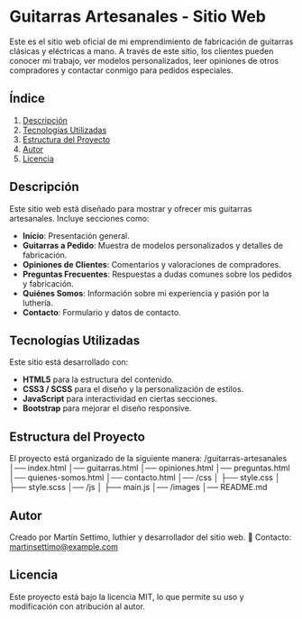 # **Guitarras Artesanales - Sitio Web**

Este es el sitio web oficial de mi emprendimiento de fabricación de guitarras clásicas y eléctricas a mano. A través de este sitio, los clientes pueden conocer mi trabajo, ver modelos personalizados, leer opiniones de otros compradores y contactar conmigo para pedidos especiales.

## **Índice**
1. [Descripción](#descripción)
2. [Tecnologías Utilizadas](#tecnologías-utilizadas)
3. [Estructura del Proyecto](#estructura-del-proyecto)
4. [Autor](#autor)
5. [Licencia](#licencia)

## **Descripción**
Este sitio web está diseñado para mostrar y ofrecer mis guitarras artesanales. Incluye secciones como:
- **Inicio**: Presentación general.
- **Guitarras a Pedido**: Muestra de modelos personalizados y detalles de fabricación.
- **Opiniones de Clientes**: Comentarios y valoraciones de compradores.
- **Preguntas Frecuentes**: Respuestas a dudas comunes sobre los pedidos y fabricación.
- **Quiénes Somos**: Información sobre mi experiencia y pasión por la luthería.
- **Contacto**: Formulario y datos de contacto.

## **Tecnologías Utilizadas**
Este sitio está desarrollado con:
- **HTML5** para la estructura del contenido.
- **CSS3 / SCSS** para el diseño y la personalización de estilos.
- **JavaScript** para interactividad en ciertas secciones.
- **Bootstrap** para mejorar el diseño responsive.

## **Estructura del Proyecto**
El proyecto está organizado de la siguiente manera:
/guitarras-artesanales │── index.html │── guitarras.html │── opiniones.html │── preguntas.html │── quienes-somos.html │── contacto.html │── /css │ ├── style.css │ ├── style.scss │── /js │ ├── main.js │── /images │── README.md

## **Autor**
Creado por Martín Settimo, luthier y desarrollador del sitio web.
📧 Contacto: martinsettimo@example.com

## **Licencia**
Este proyecto está bajo la licencia MIT, lo que permite su uso y modificación con atribución al autor.


